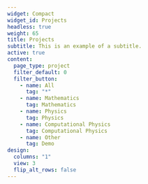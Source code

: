 ```yaml
---
widget: Compact
widget_id: Projects
headless: true
weight: 65
title: Projects
subtitle: This is an example of a subtitle.
active: true
content:
  page_type: project
  filter_default: 0
  filter_button:
    - name: All
      tag: "*"
    - name: Mathematics
      tag: Mathematics
    - name: Physics
      tag: Physics
    - name: Computational Physics
      tag: Computational Physics
    - name: Other
      tag: Demo
design:
  columns: "1"
  view: 3
  flip_alt_rows: false
---
```

